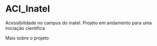 # ACI_Inatel
Acessibilidade no campus do inatel. Projeto em andamento para uma iniciação científica

Mais sobre o projeto 
